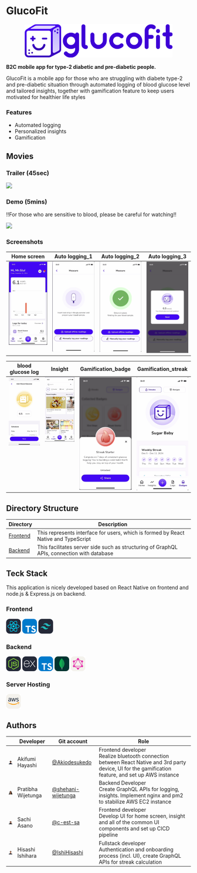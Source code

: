 # GlucoFit

<p align=center>
  <img src=https://github.com/IshiHisashi/GlucoFit/blob/development/frontend/assets/OnbordingChar.png alt='Logo | GlucoFit' width=100>
    <img src=https://github.com/IshiHisashi/GlucoFit/blob/development/frontend/assets/logo_onbording.png alt='Logo | GlucoFit' width=300>
</p>

<p align=center>
  <p><strong>B2C mobile app for type-2 diabetic and pre-diabetic people.</strong></p>
</p>

<p>GlucoFit is a mobile app for those who are struggling with diabete type-2 and pre-diabetic situation through automated logging of blood glucose level and tailored insights, together with gamification feature to keep users motivated for healthier life styles</p>

### Features
<ul>
  <li>Automated logging</li>
  <li>Personalized insights</li>
  <li>Gamification</li>
</ul>

## Movies
### Trailer (45sec)
[![](https://img.youtube.com/vi/Z2I7CddKxww/0.jpg)](https://www.youtube.com/watch?v=Z2I7CddKxww)

### Demo (5mins)
<p>!!For those who are sensitive to blood, please be careful for watching!!</p>

[![](https://img.youtube.com/vi/QoHt4UhI6Jk/0.jpg)](https://www.youtube.com/watch?v=QoHt4UhI6Jk)

### Screenshots
<table>
  <thead>
    <th>Home screen</th>
    <th>Auto logging_1</th>
    <th>Auto logging_2</th>
    <th>Auto logging_3</th>
  </thead>
  <tr>
    <td valign="top"><img src=https://github.com/IshiHisashi/GlucoFit/blob/readme/frontend/assets/readmeImages/home.png width=150/></td>
       <td valign="top"><img src=https://github.com/IshiHisashi/GlucoFit/blob/readme/frontend/assets/readmeImages/autolog_1.png width=150/></td>
       <td valign="top"><img src=https://github.com/IshiHisashi/GlucoFit/blob/readme/frontend/assets/readmeImages/autolog_2.png width=150/></td>
       <td valign="top"><img src=https://github.com/IshiHisashi/GlucoFit/blob/readme/frontend/assets/readmeImages/autolog_3.png width=150/></td>
  </tr>
</table>

<table>
  <thead>
    <th>blood glucose log</th>
    <th>Insight</th>
    <th>Gamification_badge</th>
    <th>Gamification_streak</th>
  </thead>
  <tr>
    <td valign="top"><img src=https://github.com/IshiHisashi/GlucoFit/blob/readme/frontend/assets/readmeImages/bslLog.png width=150/></td>
       <td valign="top"><img src=https://github.com/IshiHisashi/GlucoFit/blob/readme/frontend/assets/readmeImages/insight.png width=150/></td>
       <td valign="top"><img src=https://github.com/IshiHisashi/GlucoFit/blob/readme/frontend/assets/readmeImages/badge.png width=150/></td>
       <td valign="top"><img src=https://github.com/IshiHisashi/GlucoFit/blob/readme/frontend/assets/readmeImages/streak.png width=150/></td>
  </tr>
</table>




## Directory Structure
<table>
  <thead>
    <th>Directory</th>
    <th>Description</th>
  </thead>
  <tr>
    <td><a target="_blank" href=https://github.com/IshiHisashi/GlucoFit/tree/development/frontend>Frontend</td>
    <td>This represents interface for users, which is formed by React Native and TypeScript</td>
  </tr>
  <tr>
    <td><a target="_blank" href=https://github.com/IshiHisashi/GlucoFit/tree/development/backend>Backend</td>
    <td>This facilitates server side such as structuring of GraphQL APIs, connection with database</td>
  </tr>
</table>

## Teck Stack
<p>This application is nicely developed based on React Native on frontend and node.js & Express.js on backend.</p>
<h3>Frontend</h3>
<p> 
  <img style="margin-right: 300;" src="https://github.com/tandpfun/skill-icons/blob/main/icons/React-Dark.svg" alt="React.js" width="40" height="40"/>
  <img src="https://github.com/tandpfun/skill-icons/blob/main/icons/TypeScript.svg" alt="TS" width="40" height="40"/> 
  <img src="https://github.com/tandpfun/skill-icons/blob/main/icons/TailwindCSS-Dark.svg" alt="Tailwind" width="40" height="40"/> 
</p>
<h3>Backend</h3>
  <p>  <img src="https://github.com/tandpfun/skill-icons/blob/main/icons/NodeJS-Dark.svg" alt="Node.js" width="40" height="40"/>
  <img src="https://github.com/tandpfun/skill-icons/blob/main/icons/ExpressJS-Dark.svg" alt="Express.js" width="40" height="40"/>
     <img src="https://github.com/tandpfun/skill-icons/blob/main/icons/TypeScript.svg" alt="TS" width="40" height="40"/> 
  <img src="https://github.com/tandpfun/skill-icons/blob/main/icons/MongoDB.svg" alt="MongoDB" width="40" height="40"/>
  <img src="https://github.com/tandpfun/skill-icons/blob/main/icons/GraphQL-Light.svg" alt="graphql" width="40" height="40"/>
  </p>
  <h3>Server Hosting</h3>
  <p>  <img src="https://github.com/tandpfun/skill-icons/blob/main/icons/AWS-Light.svg" alt="AWS" width="40" height="40"/>
  </p>

## Authors
<table>
  <thead>
    <th></th>
    <th>Developer</th>
    <th>Git account</th>
    <th>Role</th>
  </thead>
    <tr>
    <td><img src=https://github.com/IshiHisashi/Stash-Away/blob/main/UserEnd/images/Aki_prof.png width=50></td>
    <td>Akifumi Hayashi</td>
    <td><a target="_blank" href=https://github.com/Akiodesukedo>@Akiodesukedo</td>
  <td>Frontend developer<br>Realize bluetooth connection between React Native and 3rd party device, UI for the gamification feature, and set up AWS instance</td>
  </tr>
  <tr>
    <td><img  target="_blank"src=https://github.com/IshiHisashi/Stash-Away/blob/main/UserEnd/images/Prathibha_prof.png width=50></td>
    <td>Pratibha Wijetunga</td>
    <td><a target="_blank" href=https://github.com/shehani-wijetunga>@shehani-wijetunga</td>
      <td>Backend Developer<br>Create GraphQL APIs for logging, insights. Implement nginx and pm2 to stabilize AWS EC2 instance</td>
  </tr>
  <tr>
    <td><img  target="_blank"src=https://github.com/IshiHisashi/Stash-Away/blob/main/UserEnd/images/Sacha_prof.png width=50></td>
    <td>Sachi Asano</td>
    <td><a href=https://github.com/c-est-sa>@c-est-sa</td>
      <td>Frontend developer<br>Develop UI for home screen, insight and all of the common UI components and set up CICD pipeline</td>
  </tr>

 <tr>
    <td><img src=https://github.com/IshiHisashi/Stash-Away/blob/main/UserEnd/images/Ishi_prof.png width=50></td>
    <td>Hisashi Ishihara</td>
    <td><a target="_blank" href=https://github.com/IshiHisashi>@IshiHisashi</td>
      <td>Fullstack developer<br>Authentication and onboarding process (incl. UI), create GraphQL APIs for streak calculation</td>
  </tr>
</table>

